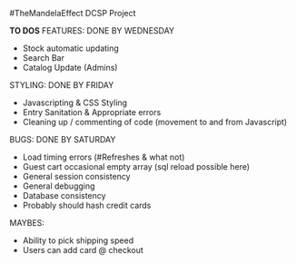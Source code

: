 #TheMandelaEffect
DCSP Project

**TO DOS**
FEATURES: DONE BY WEDNESDAY
- Stock automatic updating
- Search Bar
- Catalog Update (Admins)

STYLING: DONE BY FRIDAY
- Javascripting & CSS Styling
- Entry Sanitation & Appropriate errors
- Cleaning up / commenting of code (movement to and from Javascript)

BUGS: DONE BY SATURDAY
- Load timing errors (#Refreshes & what not)
- Guest cart occasional empty array (sql reload possible here)
- General session consistency
- General debugging 
- Database consistency
- Probably should hash credit cards

MAYBES:
- Ability to pick shipping speed
- Users can add card @ checkout